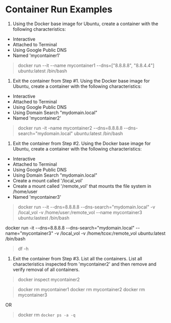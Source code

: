 # Container Run Examples

1. Using the Docker base image for Ubuntu, create a container with the following characteristics:

- Interactive
- Attached to Terminal
- Using Google Public DNS
- Named 'mycontainer1'

> docker run --it --name mycontainer1 --dns=["8.8.8.8", "8.8.4.4"] ubuntu:latest /bin/bash

1. Exit the container from Step #1. Using the Docker base image for Ubuntu, create a container with the following characteristics:

- Interactive
- Attached to Terminal 
- Using Google Public DNS
- Using Domain Search "mydomain.local"
- Named 'mycontainer2'

> docker run -it -name mycontainer2 --dns=8.8.8.8 --dns-search="mydomain.local" ubuntu:latest /bin/bash

1. Exit the container from Step #2. Using the Docker base image for Ubuntu, create a container with the following characteristics:

- Interactive
- Attached to Terminal 
- Using Google Public DNS
- Using Domain Search "mydomain.local"
- Create a mount called '/local_vol'
- Create a mount called '/remote_vol' that mounts the file system in /home/user
- Named 'mycontainer3'

> docker run --it --dns=8.8.8.8 --dns-search="mydomain.local" -v /local_vol -v /home/user:/remote_vol --name mycontainer3 ubuntu:lastest /bin/bash

docker run -it --dns=8.8.8.8 --dns-search="mydomain.local" --name="mycontainer3" -v /local_vol -v /home/tcox:/remote_vol ubuntu:latest /bin/bash

> df -h

1. Exit the container from Step #3. List all the containers. List all characteristics inspected from 'mycontainer2' and then remove and verify removal of all containers.

> docker inspect mycontainer2

> docker rm mycontainer1
> docker rm mycontainer2
> docker rm mycontainer3

OR

> docker rm `docker ps -a -q`